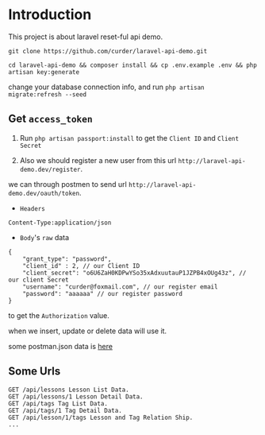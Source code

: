 # Introduction

This project is about laravel reset-ful api demo.

```
git clone https://github.com/curder/laravel-api-demo.git

cd laravel-api-demo && composer install && cp .env.example .env && php artisan key:generate
```
change your database connection info, and run `php artisan migrate:refresh --seed`

## Get `access_token`

1. Run `php artisan passport:install` to get the `Client ID` and `Client Secret`

2. Also we should register a new user from this url `http://laravel-api-demo.dev/register`.

we can through postmen to send url `http://laravel-api-demo.dev/oauth/token`.

- `Headers`

```
Content-Type:application/json
```

- `Body`'s `raw` data 

```
{
	"grant_type": "password",
	"client_id" : 2, // our Client ID
	"client_secret": "o6U6ZaH0KDPwYSo35xAdxuutauP1JZPB4xOUg43z", // our client Secret
	"username": "curder@foxmail.com", // our register email
	"password": "aaaaaa" // our register password
}
```
to get the `Authorization` value.

when we insert, update or delete data will use it.

some postman.json data is [here](database/Laravel-Api-Demo.postman_collection.json)

## Some Urls 

```
GET /api/lessons Lesson List Data.
GET /api/lessons/1 Lesson Detail Data.
GET /api/tags Tag List Data.
GET /api/tags/1 Tag Detail Data.
GET /api/lesson/1/tags Lesson and Tag Relation Ship.
...
```
